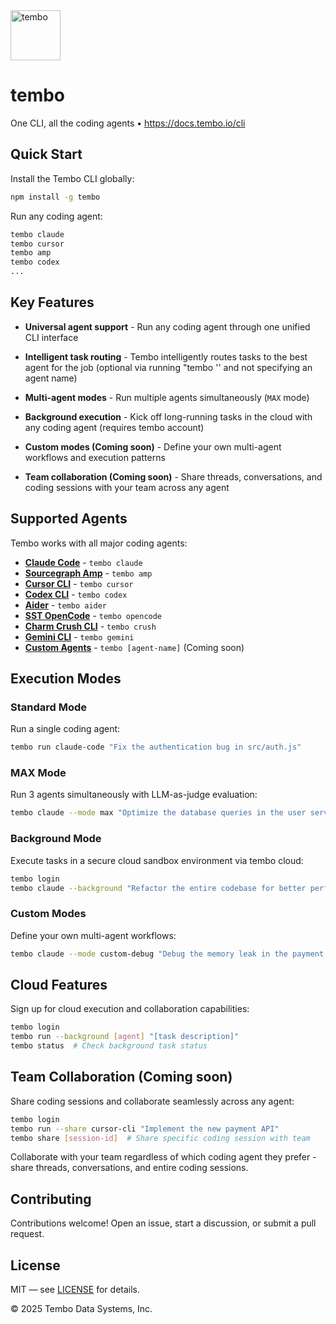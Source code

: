<img src='https://github.com/user-attachments/assets/4659578d-18df-451a-9607-fd8eb3dbbbe0' alt='tembo' width='80px' height='80px'/>
<h1>tembo</h1>

<p>One CLI, all the coding agents • <a href="https://docs.tembo.io/cli">https://docs.tembo.io/cli</a></p>

## Quick Start

Install the Tembo CLI globally:

```bash
npm install -g tembo
```

Run any coding agent:

```bash
tembo claude
tembo cursor
tembo amp
tembo codex
...
```

## Key Features

- **Universal agent support** - Run any coding agent through one unified CLI interface

- **Intelligent task routing** - Tembo intelligently routes tasks to the best agent for the job (optional via running "tembo '<insert-task-here>' and not specifying an agent name)

- **Multi-agent modes** - Run multiple agents simultaneously (`MAX` mode)

- **Background execution** - Kick off long-running tasks in the cloud with any coding agent (requires tembo account)

- **Custom modes (Coming soon)** - Define your own multi-agent workflows and execution patterns

- **Team collaboration (Coming soon)** - Share threads, conversations, and coding sessions with your team across any agent

## Supported Agents

Tembo works with all major coding agents:

- **[Claude Code](https://docs.anthropic.com/en/docs/claude-code)** - `tembo claude`
- **[Sourcegraph Amp](https://sourcegraph.com/amp)** - `tembo amp`
- **[Cursor CLI](https://cursor.com/cli)** - `tembo cursor`
- **[Codex CLI](https://openai.com/codex/)** - `tembo codex`
- **[Aider](https://aider.chat/)** - `tembo aider`
- **[SST OpenCode](https://github.com/sst/opencode)** - `tembo opencode`
- **[Charm Crush CLI](https://github.com/charmbracelet/crush)** - `tembo crush`
- **[Gemini CLI](https://github.com/google-gemini/gemini-cli)** - `tembo gemini`
- **[Custom Agents](https://docs.tembo.io/cli/custom-agents)** - `tembo [agent-name]` (Coming soon)

## Execution Modes

### Standard Mode

Run a single coding agent:

```bash
tembo run claude-code "Fix the authentication bug in src/auth.js"
```

### MAX Mode

Run 3 agents simultaneously with LLM-as-judge evaluation:

```bash
tembo claude --mode max "Optimize the database queries in the user service"
```

### Background Mode

Execute tasks in a secure cloud sandbox environment via tembo cloud:

```bash
tembo login
tembo claude --background "Refactor the entire codebase for better performance"
```

### Custom Modes

Define your own multi-agent workflows:

```bash
tembo claude --mode custom-debug "Debug the memory leak in the payment processor"
```

## Cloud Features

Sign up for cloud execution and collaboration capabilities:

```bash
tembo login
tembo run --background [agent] "[task description]"
tembo status  # Check background task status
```

## Team Collaboration (Coming soon)

Share coding sessions and collaborate seamlessly across any agent:

```bash
tembo login
tembo run --share cursor-cli "Implement the new payment API"
tembo share [session-id]  # Share specific coding session with team
```

Collaborate with your team regardless of which coding agent they prefer - share threads, conversations, and entire coding sessions.

## Contributing

Contributions welcome! Open an issue, start a discussion, or submit a pull request.

## License

MIT — see [LICENSE](./LICENSE) for details.

© 2025 Tembo Data Systems, Inc.
